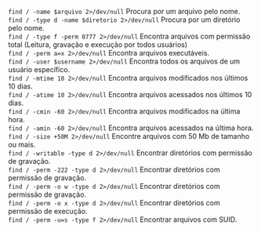 `find / -name $arquivo 2>/dev/null` Procura por um arquivo pelo nome.  
`find / -type d -name $diretorio 2>/dev/null` Procura por um diretório pelo nome.  
`find / -type f -perm 0777 2>/dev/null` Encontra arquivos com permissão total (Leitura, gravação e execução por todos usuários)  
`find / -perm a=x 2>/dev/null` Encontra arquivos executáveis.  
`find / -user $username 2>/dev/null` Encontra todos os arquivos de um usuário específico.  
`find / -mtime 10 2>/dev/null` Encontra arquivos modificados nos últimos 10 dias.  
`find / -atime 10 2>/dev/null` Encontra arquivos acessados nos últimos 10 dias.  
`find / -cmin -60 2>/dev/null` Encontra arquivos modificados na última hora.  
`find / -amin -60 2>/dev/null` Encontra arquivos acessados na última hora.  
`find / -size +50M 2>/dev/null` Encontre arquivos com 50 Mb de tamanho ou mais.  
`find / -writable -type d 2>/dev/null`  Encontrar diretórios com permissão de gravação.  
`find / -perm -222 -type d 2>/dev/null` Encontrar diretórios com permissão de gravação.  
`find / -perm -o w -type d 2>/dev/null` Encontrar diretórios com permissão de gravação.  
`find / -perm -o x -type d 2>/dev/null` Encontrar diretórios com permissão de execução.  
`find / -perm -u=s -type f 2>/dev/null` Encontrar arquivos com SUID.  